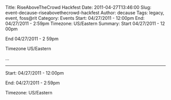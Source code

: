 Title: RiseAboveTheCrowd Hackfest
Date: 2011-04-27T13:46:00
Slug: event-decause-riseabovethecrowd-hackfest
Author: decause
Tags: legacy, event, foss@rit
Category: Events
Start: 04/27/2011 - 12:00pm
End: 04/27/2011 - 2:59pm
Timezone: US/Eastern
Summary: 
	Start  04/27/2011 - 12 00pm

End  04/27/2011 - 2 59pm

Timezone  US/Eastern

 ... 

---
Start: 04/27/2011 - 12:00pm

End: 04/27/2011 - 2:59pm

Timezone: US/Eastern

